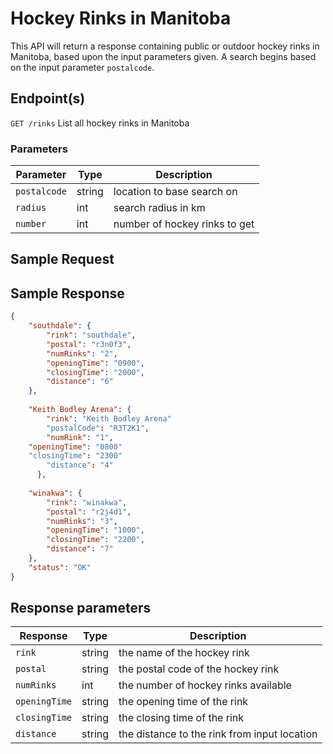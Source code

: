 # Hockey Rinks in Manitoba

This API will return a response containing public or outdoor hockey rinks in Manitoba, based upon the input parameters given. A search begins based on the input parameter `postalcode`.

## Endpoint(s)

`GET /rinks` List all hockey rinks in Manitoba

### Parameters

| Parameter   |  Type  |          Description          |
|-------------|--------|------------------------------|
| `postalcode`| string | location to base search on    |
| `radius`    |   int  | search radius in km           |
| `number`    |   int  | number of hockey rinks to get |

## Sample Request


## Sample Response

``` json
{
    "southdale": {
        "rink": "southdale",
        "postal": "r3n0f3",
        "numRinks": "2",
        "openingTime": "0900",
        "closingTime": "2000",
        "distance": "6"
    },     
    
    "Keith Bodley Arena": { 
        "rink": "Keith Bodley Arena"
        "postalCode": "R3T2K1",
        "numRink": "1",
	"openingTime": "0800"
	"closingTime": "2300"
        "distance": "4"
      },
      
    "winakwa": {
        "rink": "winakwa",
        "postal": "r2j4d1",
        "numRinks": "3",
        "openingTime": "1000",
        "closingTime": "2200",
        "distance": "7"
    },
    "status": "OK"
}
```

## Response parameters

| Response   |  Type  |          Description          |
|-------------|--------|------------------------------|
| `rink`| string | the name of the hockey rink    |
| `postal`    |   string  | the postal code of the hockey rink          |
| `numRinks`    |   int  | the number of hockey rinks available |
| `openingTime`| string | the opening time of the rink    |
| `closingTime`| string | the closing time of the rink    |
| `distance`| string | the distance to the rink from input location    |
